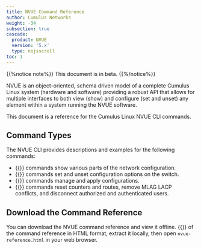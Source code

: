 ```yaml
---
title: NVUE Command Reference
author: Cumulus Networks
weight: -34
subsection: true
cascade:
  product: NVUE
  version: '5.x'
  type: nojsscroll
toc: 1
---
```

{{%notice note%}}
This document is in beta.
{{%/notice%}}

NVUE is an object-oriented, schema driven model of a complete Cumulus Linux system (hardware and software) providing a robust API that allows for multiple interfaces to both view (show) and configure (set and unset) any element within a system running the NVUE software.

This document is a reference for the Cumulus Linux NVUE CLI commands.

## Command Types

The NVUE CLI provides descriptions and examples for the following commands:
- {{<link title="Show Commands" text="nv show">}} commands show various parts of the network configuration.
- {{<link url="Set-and-Unset-Commands" text="nv set and nv unset">}} commands set and unset configuration options on the switch.
- {{<link url="Config-Commands" text="nv config">}} commands manage and apply configurations.
- {{<link url="/Action-Commands" text="nv action">}} commands reset counters and routes, remove MLAG LACP conflicts, and disconnect authorized and authenticated users.

## Download the Command Reference

You can download the NVUE command reference and view it offline. {{<exlink url="https://docs.nvidia.com/networking-ethernet-software/nvue-reference/NVUECL55-html.zip" text="Download a zip file">}} of the command reference in HTML format, extract it locally, then open `nvue-reference.html` in your web browser.
